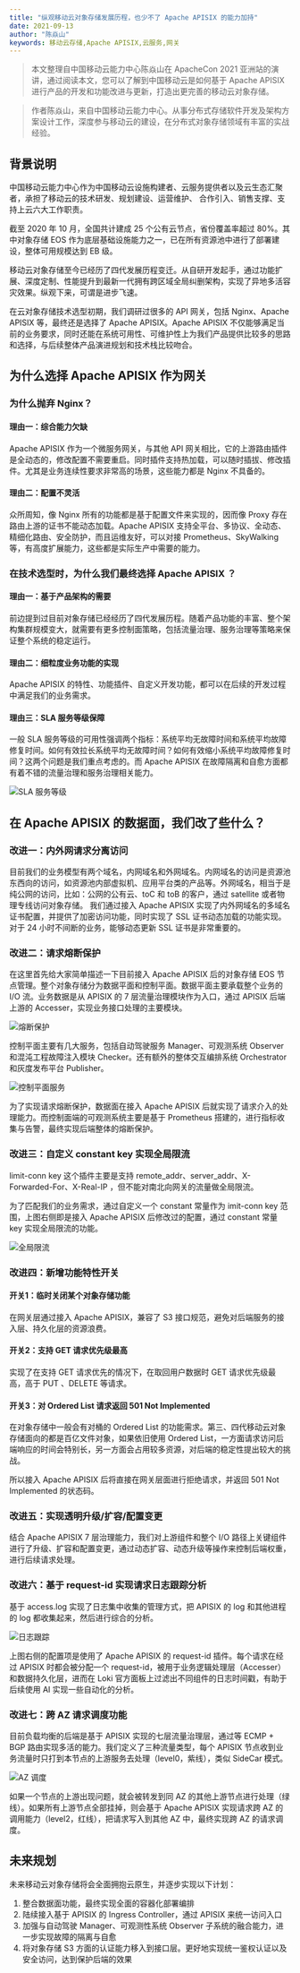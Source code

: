 ```yaml
---
title: "纵观移动云对象存储发展历程，也少不了 Apache APISIX 的能力加持"
date: 2021-09-13
author: "陈焱山"
keywords: 移动云存储,Apache APISIX,云服务,网关
---
```


> 本文整理自中国移动云能力中心陈焱山在 ApacheCon 2021 亚洲站的演讲，通过阅读本文，您可以了解到中国移动云是如何基于 Apache APISIX 进行产品的开发和功能改进与更新，打造出更完善的移动云对象存储。

> 作者陈焱山，来自中国移动云能力中心。从事分布式存储软件开发及架构方案设计工作，深度参与移动云的建设，在分布式对象存储领域有丰富的实战经验。
 
## 背景说明

中国移动云能力中心作为中国移动云设施构建者、云服务提供者以及云生态汇聚者，承担了移动云的技术研发、规划建设、运营维护、 合作引入、销售支撑、支持上云六大工作职责。

截至 2020 年 10 月，全国共计建成 25 个公有云节点，省份覆盖率超过 80%。其中对象存储 EOS 作为底层基础设施能力之一，已在所有资源池中进行了部署建设，整体可用规模达到 EB 级。

移动云对象存储至今已经历了四代发展历程变迁。从自研开发起手，通过功能扩展、深度定制、性能提升到最新一代拥有跨区域全局纠删架构，实现了异地多活容灾效果。纵观下来，可谓是进步飞速。

在云对象存储技术选型初期，我们调研过很多的 API 网关，包括 Nginx、Apache APISIX 等，最终还是选择了 Apache APISIX。Apache APISIX 不仅能够满足当前的业务要求，同时还能在系统可用性、可维护性上为我们产品提供比较多的思路和选择，与后续整体产品演进规划和技术栈比较吻合。

## 为什么选择 Apache APISIX 作为网关

### 为什么抛弃 Nginx？

#### 理由一：综合能力欠缺

Apache APISIX 作为一个微服务网关，与其他 API 网关相比，它的上游路由插件是全动态的，修改配置不需要重启。同时插件支持热加载，可以随时插拔、修改插件。尤其是业务连续性要求非常高的场景，这些能力都是 Nginx 不具备的。

#### 理由二：配置不灵活

众所周知，像 Nginx 所有的功能都是基于配置文件来实现的，因而像 Proxy 存在路由上游的证书不能动态加载。Apache APISIX 支持全平台、多协议、全动态、精细化路由、安全防护，而且运维友好，可以对接 Prometheus、SkyWalking 等，有高度扩展能力，这些都是实际生产中需要的能力。

### 在技术选型时，为什么我们最终选择 Apache APISIX ？

#### 理由一：基于产品架构的需要

前边提到过目前对象存储已经经历了四代发展历程。随着产品功能的丰富、整个架构集群规模变大，就需要有更多控制面策略，包括流量治理、服务治理等策略来保证整个系统的稳定运行。

#### 理由二：细粒度业务功能的实现

Apache APISIX 的特性、功能插件、自定义开发功能，都可以在后续的开发过程中满足我们的业务需求。

#### 理由三：SLA 服务等级保障

一般 SLA 服务等级的可用性强调两个指标：系统平均无故障时间和系统平均故障修复时间。如何有效拉长系统平均无故障时间？如何有效缩小系统平均故障修复时间？这两个问题是我们重点考虑的。而 Apache APISIX 在故障隔离和自愈方面都有着不错的流量治理和服务治理相关能力。

![SLA 服务等级](https://static.apiseven.com/202108/1631500451210-60ba58d6-1fc4-4db6-b658-5e0066bb1c9b.png)

## 在 Apache APISIX 的数据面，我们改了些什么？

### 改进一：内外网请求分离访问

目前我们的业务模型有两个域名，内网域名和外网域名。内网域名的访问是资源池东西向的访问，如资源池内部虚拟机、应用平台类的产品等。外网域名，相当于是纯公网的访问，比如：公网的公有云、toC 和 toB 的客户，通过 satellite 或者物理专线访问对象存储。
我们通过接入 Apache APISIX 实现了内外网域名的多域名证书配置，并提供了加密访问功能，同时实现了 SSL 证书动态加载的功能实现。对于 24 小时不间断的业务，能够动态更新 SSL 证书是非常重要的。

### 改进二：请求熔断保护

在这里首先给大家简单描述一下目前接入 Apache APISIX 后的对象存储 EOS 节点管理。整个对象存储分为数据平面和控制平面。数据平面主要承载整个业务的 I/O 流。业务数据是从 APISIX 的 7 层流量治理模块作为入口，通过 APISIX 后端上游的 Accesser，实现业务接口处理的主要模块。

![熔断保护](https://static.apiseven.com/202108/1631500499020-4297de78-f9e3-45a5-8f57-2a55280bf7b0.png)

控制平面主要有几大服务，包括自动驾驶服务 Manager、可观测系统 Observer 和混沌工程故障注入模块 Checker。还有额外的整体交互编排系统 Orchestrator 和灰度发布平台 Publisher。

![控制平面服务](https://static.apiseven.com/202108/1631500520579-1e40b538-377b-4356-b0f2-1038c0a798e4.png)

为了实现请求熔断保护，数据面在接入 Apache APISIX 后就实现了请求介入的处理能力。而控制面端的可观测系统主要是基于 Prometheus 搭建的，进行指标收集与告警，最终实现后端整体的熔断保护。

### 改进三：自定义 constant key 实现全局限流

limit-conn key 这个插件主要是支持 remote_addr、server_addr、X-Forwarded-For、X-Real-IP ，但不能对南北向网关的流量做全局限流。

为了匹配我们的业务需求，通过自定义一个 constant 常量作为 imit-conn key 范围，上图右侧即是接入 Apache APISIX 后修改过的配置，通过 constant 常量 key 实现全局限流的功能。

![全局限流](https://static.apiseven.com/202108/1631500546238-9fd5ebcf-d205-4d99-a34d-236d5589a7e6.png)

### 改进四：新增功能特性开关

#### 开关1：临时关闭某个对象存储功能

在网关层通过接入 Apache APISIX，兼容了 S3 接口规范，避免对后端服务的接入层、持久化层的资源浪费。

#### 开关2：支持 GET 请求优先级最高

实现了在支持 GET 请求优先的情况下，在取回用户数据时 GET 请求优先级最高，高于 PUT 、DELETE 等请求。

#### 开关3：对 Ordered List 请求返回 501 Not Implemented

在对象存储中一般会有对桶的 Ordered List 的功能需求。第三、四代移动云对象存储面向的都是百亿文件对象，如果依旧使用 Ordered List，一方面请求访问后端响应的时间会特别长，另一方面会占用较多资源，对后端的稳定性提出较大的挑战。

所以接入 Apache APISIX 后将直接在网关层面进行拒绝请求，并返回 501 Not Implemented 的状态码。

### 改进五：实现透明升级/扩容/配置变更

结合 Apache APISIX 7 层治理能力，我们对上游组件和整个 I/O 路径上关键组件进行了升级、扩容和配置变更，通过动态扩容、动态升级等操作来控制后端权重，进行后续请求处理。

### 改进六：基于 request-id 实现请求日志跟踪分析

基于 access.log 实现了日志集中收集的管理方式，把 APISIX 的 log 和其他进程的 log 都收集起来，然后进行综合的分析。

![日志跟踪](https://static.apiseven.com/202108/1631500588620-9200d098-b4ac-4b9d-99f4-509f9fada70f.png)

上图右侧的配置项是使用了 Apache APISIX 的 request-id 插件。每个请求在经过 APISIX 时都会被分配一个 request-id，被用于业务逻辑处理层（Accesser）和数据持久化层，进而在 Loki 官方面板上过滤出不同组件的日志时间戳，有助于后续使用 AI 实现一些自动化的分析。

### 改进七：跨 AZ 请求调度功能

目前负载均衡的后端是基于 APISIX 实现的七层流量治理层，通过等 ECMP + BGP 路由实现多活的能力。我们定义了三种流量类型，每个 APISIX 节点收到业务流量时只打到本节点的上游服务去处理（level0，紫线），类似 SideCar 模式。

![AZ 调度](https://static.apiseven.com/202108/1631500626933-473fdd62-dcee-42cc-93c2-93d83acd796c.png)

如果一个节点的上游出现问题，就会被转发到同 AZ 的其他上游节点进行处理（绿线）。如果所有上游节点全部挂掉，则会基于 Apache APISIX 实现请求跨 AZ 的调用能力（level2，红线），把请求写入到其他 AZ 中，最终实现跨 AZ 的请求调度。

## 未来规划

未来移动云对象存储将会全面拥抱云原生，并逐步实现以下计划：
1. 整合数据面功能，最终实现全面的容器化部署编排
2. 陆续接入基于 APISIX 的 Ingress Controller，通过 APISIX 来统一访问入口
3. 加强与自动驾驶 Manager、可观测性系统 Observer 子系统的融合能力，进一步实现故障的隔离与自愈
4. 将对象存储 S3 方面的认证能力移入到接口层。更好地实现统一鉴权认证以及安全访问，达到保护后端的效果
